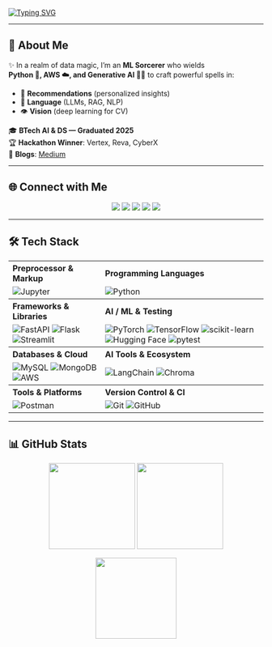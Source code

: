 <!-- README.md for VigneshKrish16 -->

<!-- Typing animated header (readme-typing-svg) -->
[![Typing SVG](https://readme-typing-svg.demolab.com?font=Fira+Code&size=34&duration=3000&pause=1000&color=FF5733&center=true&vCenter=true&width=1200&lines=Hey+👋+I'm+Vignesh+K;AI+%26+Data+Science+Engineer;Generative+AI+Explorer;ML+%7C+DL+%7C+RAG+%7C+LLMs)](https://git.io/typing-svg)

---

## 🚀 About Me
✨ In a realm of data magic, I’m an **ML Sorcerer** who wields  
**Python 🐍, AWS ☁️, and Generative AI 🧙‍♂️** to craft powerful spells in:  
- 🔮 **Recommendations** (personalized insights)  
- 🧾 **Language** (LLMs, RAG, NLP)  
- 👁 **Vision** (deep learning for CV)  

🎓 **BTech AI & DS — Graduated 2025**  
🏆 **Hackathon Winner**: Vertex, Reva, CyberX  
📄 **Blogs**: [Medium](https://vigneshkrish16.medium.com)  

---

## 🌐 Connect with Me
<p align="center">
  <a href="https://github.com/VigneshKrish16"><img src="https://img.shields.io/badge/GitHub-181717?style=for-the-badge&logo=github&logoColor=white"/></a>
  <a href="https://www.linkedin.com/in/vignesh-k-55ab80260"><img src="https://img.shields.io/badge/LinkedIn-0A66C2?style=for-the-badge&logo=linkedin&logoColor=white"/></a>
  <a href="https://stackoverflow.com/users/22795704/vignesh-k"><img src="https://img.shields.io/badge/StackOverflow-F58025?style=for-the-badge&logo=stackoverflow&logoColor=white"/></a>
  <a href="https://tadcxty7lnobglmlz4vilg.on.drv.tw/www.vignesh'sportfolio.com/"><img src="https://img.shields.io/badge/Portfolio-FF007F?style=for-the-badge&logo=vercel&logoColor=white"/></a>
  <a href="https://vigneshkrish16.medium.com/"><img src="https://img.shields.io/badge/Medium-12100E?style=for-the-badge&logo=medium&logoColor=white"/></a>
</p>

---

## 🛠 Tech Stack
<table>
  <tr>
    <th align="left">Preprocessor &amp; Markup</th>
    <th align="left">Programming Languages</th>
  </tr>
  <tr>
    <td>
      <img src="https://img.shields.io/badge/Jupyter-F37626?style=for-the-badge&logo=jupyter&logoColor=white" alt="Jupyter"/>
    </td>
    <td>
      <img src="https://img.shields.io/badge/Python-3670A0?style=for-the-badge&logo=python&logoColor=ffdd54" alt="Python"/>
    </td>
  </tr>

  <tr>
    <th align="left">Frameworks &amp; Libraries</th>
    <th align="left">AI / ML &amp; Testing</th>
  </tr>
  <tr>
    <td>
      <img src="https://img.shields.io/badge/FastAPI-009688?style=for-the-badge&logo=fastapi&logoColor=white" alt="FastAPI"/>
      <img src="https://img.shields.io/badge/Flask-000000?style=for-the-badge&logo=flask&logoColor=white" alt="Flask"/>
      <img src="https://img.shields.io/badge/Streamlit-FF4B4B?style=for-the-badge&logo=streamlit&logoColor=white" alt="Streamlit"/>
    </td>
    <td>
      <img src="https://img.shields.io/badge/PyTorch-EE4C2C?style=for-the-badge&logo=pytorch&logoColor=white" alt="PyTorch"/>
      <img src="https://img.shields.io/badge/TensorFlow-FF6F00?style=for-the-badge&logo=tensorflow&logoColor=white" alt="TensorFlow"/>
      <img src="https://img.shields.io/badge/Scikit--learn-F7931E?style=for-the-badge&logo=scikit-learn&logoColor=white" alt="scikit-learn"/>
      <img src="https://img.shields.io/badge/Hugging%20Face-FFD21E?style=for-the-badge&logo=huggingface&logoColor=black" alt="Hugging Face"/>
      <img src="https://img.shields.io/badge/Pytest-0A9EDC?style=for-the-badge&logo=pytest&logoColor=white" alt="pytest"/>
    </td>
  </tr>

  <tr>
    <th align="left">Databases &amp; Cloud</th>
    <th align="left">AI Tools &amp; Ecosystem</th>
  </tr>
  <tr>
    <td>
      <img src="https://img.shields.io/badge/MySQL-000?style=for-the-badge&logo=mysql&logoColor=white" alt="MySQL"/>
      <img src="https://img.shields.io/badge/MongoDB-4ea94b?style=for-the-badge&logo=mongodb&logoColor=white" alt="MongoDB"/>
      <img src="https://img.shields.io/badge/AWS-FF9900?style=for-the-badge&logo=amazonaws&logoColor=white" alt="AWS"/>
    </td>
    <td>
      <img src="https://img.shields.io/badge/LangChain-1C3C3C?style=for-the-badge&logo=python&logoColor=white" alt="LangChain"/>
      <img src="https://img.shields.io/badge/ChromaDB-4B0082?style=for-the-badge&logo=python&logoColor=white" alt="Chroma"/>
    </td>
  </tr>

  <tr>
    <th align="left">Tools &amp; Platforms</th>
    <th align="left">Version Control &amp; CI</th>
  </tr>
  <tr>
    <td>
      <img src="https://img.shields.io/badge/Postman-FF6C37?style=for-the-badge&logo=postman&logoColor=white" alt="Postman"/>
    </td>
    <td>
      <img src="https://img.shields.io/badge/Git-F05032?style=for-the-badge&logo=git&logoColor=white" alt="Git"/>
      <img src="https://img.shields.io/badge/GitHub-181717?style=for-the-badge&logo=github&logoColor=white" alt="GitHub"/>
    </td>
  </tr>
</table>

---

## 📊 GitHub Stats
<p align="center">
  <img src="https://github-readme-stats.vercel.app/api?username=VigneshKrish16&show_icons=true&theme=radical&count_private=true&hide_border=true" height="170"/>
  <img src="https://streak-stats.demolab.com?user=VigneshKrish16&theme=radical&hide_border=true" height="170"/>
</p>
<p align="center">
  <img src="https://github-readme-stats.vercel.app/api/top-langs/?username=VigneshKrish16&layout=compact&theme=radical&hide_border=true" height="160"/>
</p>

